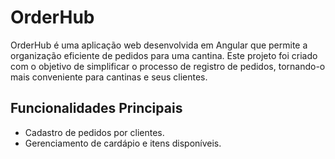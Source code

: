 # OrderHub

OrderHub é uma aplicação web desenvolvida em Angular que permite a organização eficiente de pedidos para uma cantina. Este projeto foi criado com o objetivo de simplificar o processo de registro de pedidos, tornando-o mais conveniente para cantinas e seus clientes.

## Funcionalidades Principais

- Cadastro de pedidos por clientes.
- Gerenciamento de cardápio e itens disponíveis.

